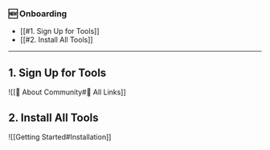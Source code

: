 ### 🆕 Onboarding

- [[#1. Sign Up for Tools]]
- [[#2. Install All Tools]]

---

## 1. Sign Up for Tools

![[🥳 About Community#🔗 All Links]]

## 2. Install All Tools

![[Getting Started#Installation]]